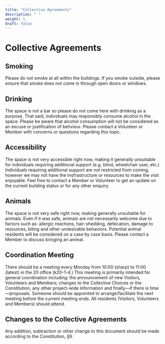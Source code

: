 ```yaml
---
title: "Collective Agreements"
description: " "
weight: 1
draft: false
---
```


# Collective Agreements

## Smoking
Please do not smoke at all within the buildings. If you smoke outside, please ensure that smoke does not come in through open doors or windows.

## Drinking
The space is not a bar so please do not come here with drinking as a purpose. That said, individuals may responsibly consume alcohol in the space. Please be aware that alcohol consumption will not be considered as an excuse or justification of behviour. Please contact a Volunteer or Member with concerns or questions regarding this topic.

## Accessibility
The space is not very accessible right now, making it generally unsuitable for individuals requiring additional support (e.g. blind, wheelchair user, etc.) Individuals requiring additional support are not restricted from coming, however we may not have the insfrastructure or resources to make the visit enjoyable. Feel free to contact a Member or Volunteer to get an update on the current building status or for any other enquiry.

## Animals
The space is not very safe right now, making generally unsuitable for animals. Even if it was safe, animals are not necessarily welcome due to factors such as: allergic reactions, hair-shedding, defecation, damage to resources, biting and other undesirable behaviors. Potential animal residents will be considered on a case by case basis. Please contact a Member to discuss bringing an animal.

## Coordination Meeting
There should be a meeting every Monday from 10:00 (sharp) to 11:00 (latest) in the 20 office (k20-1-4.) This meeting is primarily intended for general coordination including: the announcement of new Visitors, Volunteers and Members; changes to the Collective Choices or the Constitution, any other project-wide information and finally—if there is time—proposals. Someone should be appointed to arrange/facilitate the next meeting before the current meeting ends. All residents (Visitors, Volunteers and Members) should attend.

## Changes to the Collective Agreements
Any addition, subtraction or other change to this document should be made according to the Constitution, §9.
